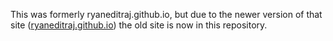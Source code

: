 This was formerly ryaneditraj.github.io, but due to the newer version of that site (<a href="http://ryaneditraj.github.io">ryaneditraj.github.io</a>) the old site is now in this repository.
